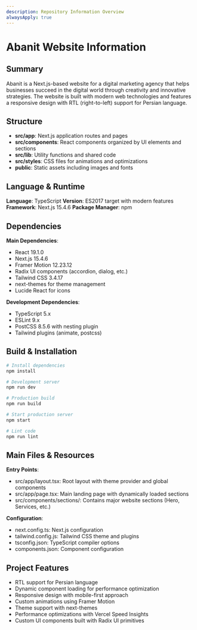 ```yaml
---
description: Repository Information Overview
alwaysApply: true
---
```


# Abanit Website Information

## Summary
Abanit is a Next.js-based website for a digital marketing agency that helps businesses succeed in the digital world through creativity and innovative strategies. The website is built with modern web technologies and features a responsive design with RTL (right-to-left) support for Persian language.

## Structure
- **src/app**: Next.js application routes and pages
- **src/components**: React components organized by UI elements and sections
- **src/lib**: Utility functions and shared code
- **src/styles**: CSS files for animations and optimizations
- **public**: Static assets including images and fonts

## Language & Runtime
**Language**: TypeScript
**Version**: ES2017 target with modern features
**Framework**: Next.js 15.4.6
**Package Manager**: npm

## Dependencies
**Main Dependencies**:
- React 19.1.0
- Next.js 15.4.6
- Framer Motion 12.23.12
- Radix UI components (accordion, dialog, etc.)
- Tailwind CSS 3.4.17
- next-themes for theme management
- Lucide React for icons

**Development Dependencies**:
- TypeScript 5.x
- ESLint 9.x
- PostCSS 8.5.6 with nesting plugin
- Tailwind plugins (animate, postcss)

## Build & Installation
```bash
# Install dependencies
npm install

# Development server
npm run dev

# Production build
npm run build

# Start production server
npm start

# Lint code
npm run lint
```

## Main Files & Resources
**Entry Points**:
- src/app/layout.tsx: Root layout with theme provider and global components
- src/app/page.tsx: Main landing page with dynamically loaded sections
- src/components/sections/: Contains major website sections (Hero, Services, etc.)

**Configuration**:
- next.config.ts: Next.js configuration
- tailwind.config.js: Tailwind CSS theme and plugins
- tsconfig.json: TypeScript compiler options
- components.json: Component configuration

## Project Features
- RTL support for Persian language
- Dynamic component loading for performance optimization
- Responsive design with mobile-first approach
- Custom animations using Framer Motion
- Theme support with next-themes
- Performance optimizations with Vercel Speed Insights
- Custom UI components built with Radix UI primitives